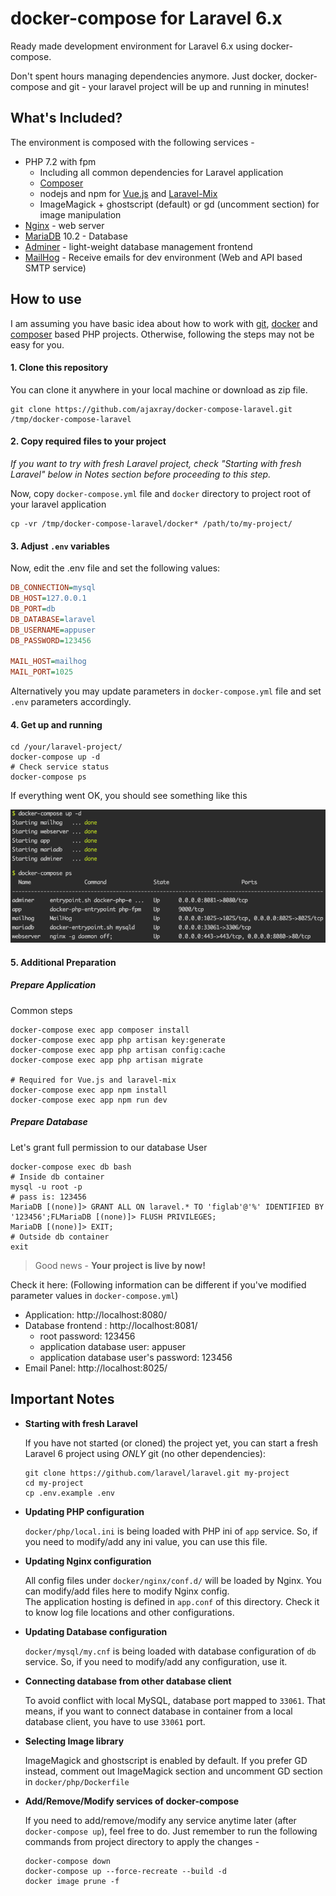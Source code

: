 docker-compose for Laravel 6.x
=======================

Ready made development environment for Laravel 6.x using docker-compose.

Don't spent hours managing dependencies anymore. Just docker, docker-compose and git - your laravel project will be up and running in minutes!

What's Included?
------------------------  

The environment is composed with the following services -

- PHP 7.2 with fpm
    - Including all common dependencies for Laravel application
    - [Composer]
    - nodejs and npm for [Vue.js] and [Laravel-Mix]
    - ImageMagick + ghostscript (default) or gd (uncomment section) for image manipulation
- [Nginx] - web server
- [MariaDB] 10.2 - Database
- [Adminer] - light-weight database management frontend
- [MailHog] - Receive emails for dev environment (Web and API based SMTP service)

How to use
------------------

I am assuming you have basic idea about how to work with [git], [docker] and [composer] based PHP projects.
Otherwise, following the steps may not be easy for you.

#### 1. Clone this repository 
You can clone it anywhere in your local machine or download as zip file.
```shell script
git clone https://github.com/ajaxray/docker-compose-laravel.git /tmp/docker-compose-laravel  
```

#### 2. Copy required files to your project
_If you want to try with fresh Laravel project, check "Starting with fresh Laravel" below in Notes section before proceeding to this step._

Now, copy `docker-compose.yml` file and `docker` directory to project root of your laravel application
```shell script
cp -vr /tmp/docker-compose-laravel/docker* /path/to/my-project/
```

#### 3. Adjust `.env` variables 

Now, edit the .env file and set the following values:
```ini
DB_CONNECTION=mysql
DB_HOST=127.0.0.1
DB_PORT=db
DB_DATABASE=laravel
DB_USERNAME=appuser
DB_PASSWORD=123456

MAIL_HOST=mailhog
MAIL_PORT=1025
```  
Alternatively you may update parameters in `docker-compose.yml` file and set `.env` parameters accordingly.

#### 4. Get up and running 
```shell script
cd /your/laravel-project/
docker-compose up -d
# Check service status
docker-compose ps
```

If everything went OK, you should see something like this

![docker-compose laravel screenshot](./screenshot.png) 

#### 5. Additional Preparation 

##### Prepare Application
Common steps 
```shell script
docker-compose exec app composer install
docker-compose exec app php artisan key:generate
docker-compose exec app php artisan config:cache
docker-compose exec app php artisan migrate

# Required for Vue.js and laravel-mix
docker-compose exec app npm install
docker-compose exec app npm run dev
```

##### Prepare Database

Let's grant full permission to our database User
```shell script
docker-compose exec db bash
# Inside db container
mysql -u root -p
# pass is: 123456
MariaDB [(none)]> GRANT ALL ON laravel.* TO 'figlab'@'%' IDENTIFIED BY '123456';FLMariaDB [(none)]> FLUSH PRIVILEGES;
MariaDB [(none)]> EXIT;
# Outside db container
exit
```
 
 > Good news - **Your project is live by now!** 

Check it here:
(Following information can be different if you've modified parameter values in `docker-compose.yml`)  

- Application: http://localhost:8080/
- Database frontend : http://localhost:8081/
    - root password: 123456
    - application database user: appuser
    - application database user's password: 123456
- Email Panel: http://localhost:8025/

Important Notes
---------------
- **Starting with fresh Laravel**  

    If you have not started (or cloned) the project yet, you can start a fresh Laravel 6 project using _ONLY_ git (no other dependencies):  
   ```shell script
   git clone https://github.com/laravel/laravel.git my-project
   cd my-project
   cp .env.example .env
   ```
- **Updating PHP configuration**

    `docker/php/local.ini` is being loaded with PHP ini of `app` service. So, if you need to modify/add any ini value, you can use this file.

- **Updating Nginx configuration**

    All config files under `docker/nginx/conf.d/` will be loaded by Nginx. You can modify/add files here to modify Nginx config.  
    The application hosting is defined in `app.conf` of this directory. Check it to know log file locations and other configurations.
    
- **Updating Database configuration**

    `docker/mysql/my.cnf` is being loaded with database configuration of `db` service. So, if you need to modify/add any configuration, use it.
        
- **Connecting database from other database client**

    To avoid conflict with local MySQL, database port mapped to `33061`. That means, if you want to connect database in container from a local database client, you have to use `33061` port.

- **Selecting Image library**

    ImageMagick and ghostscript is enabled by default. If you prefer GD instead, comment out ImageMagick section and uncomment GD section in `docker/php/Dockerfile`
    
- **Add/Remove/Modify services of docker-compose**

    If you need to add/remove/modify any service anytime later (after `docker-compose up`), feel free to do. 
    Just remember to run the following commands from project directory to apply the changes -
    ```shell script
    docker-compose down
    docker-compose up --force-recreate --build -d
    docker image prune -f
    ```

[MailHog]: https://github.com/mailhog/MailHog
[Nginx]: https://www.nginx.com/
[MariaDB]: https://mariadb.org/
[Adminer]: https://www.adminer.org/
[Composer]: https://getcomposer.org/
[Laravel-Mix]: https://laravel-mix.com/
[Vue.js]: https://vuejs.org/
[git]: https://git-scm.com/
[docker]: https://www.docker.com/
[composer]: https://getcomposer.org/